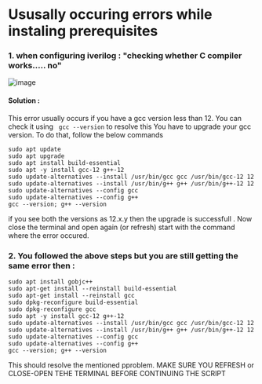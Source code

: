 # Ususally occuring errors while instaling prerequisites

### 1. when configuring iverilog : "checking whether C compiler works..... no"
![image](https://github.com/yagnavivek/PES_ASIC_CLASS/assets/93475824/991acdaa-2d53-4858-aebe-9fa7b4b707b2)

####  Solution : 
  This error usually occurs if you have a gcc version less than 12. You can check it using ``` gcc --version```
  to resolve this You have to upgrade your gcc version. To do that, follow the below commands
  ```
  sudo apt update
  sudo apt upgrade
  sudo apt install build-essential
  sudo apt -y install gcc-12 g++-12
  sudo update-alternatives --install /usr/bin/gcc gcc /usr/bin/gcc-12 12
  sudo update-alternatives --install /usr/bin/g++ g++ /usr/bin/g++-12 12
  sudo update-alternatives --config gcc
  sudo update-alternatives --config g++
  gcc --version; g++ --version
  ```
  if you see both the versions as 12.x.y then the upgrade is successfull . Now close the terminal and open again (or refresh) start with the command where the error occured.

### 2. You followed the above steps but you are still getting the same error then : 
  ```
  sudo apt install gobjc++
  sudo apt-get install --reinstall build-essential
  sudo apt-get install --reinstall gcc
  sudo dpkg-reconfigure build-essential
  sudo dpkg-reconfigure gcc
  sudo apt -y install gcc-12 g++-12
  sudo update-alternatives --install /usr/bin/gcc gcc /usr/bin/gcc-12 12
  sudo update-alternatives --install /usr/bin/g++ g++ /usr/bin/g++-12 12
  sudo update-alternatives --config gcc
  sudo update-alternatives --config g++
  gcc --version; g++ --version
  ```
  This should resolve the mentioned pproblem.
  MAKE SURE YOU REFRESH or CLOSE-OPEN TEHE TERMINAL BEFORE CONTINUING THE SCRIPT
  

  

